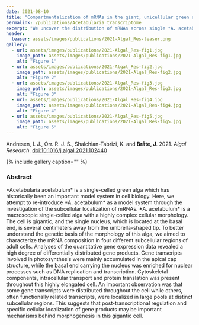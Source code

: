 ```yaml
---
date: 2021-08-10
title: "Compartmentalization of mRNAs in the giant, unicellular green alga *Acetabularia acetabulum*"
permalink: /publications/Acetabularia_transcriptome
excerpt: "We uncover the distribution of mRNAs across single *A. acetabulum* cells using single-cell RNA-seq"
header:
  teaser: assets/images/publications/2021-Algal_Res-teaser.png
gallery:
  - url: assets/images/publications/2021-Algal_Res-fig1.jpg
    image_path: assets/images/publications/2021-Algal_Res-fig1.jpg
    alt: "Figure 1"
  - url: assets/images/publications/2021-Algal_Res-fig2.jpg
    image_path: assets/images/publications/2021-Algal_Res-fig2.jpg
    alt: "Figure 2"
  - url: assets/images/publications/2021-Algal_Res-fig3.jpg
    image_path: assets/images/publications/2021-Algal_Res-fig3.jpg
    alt: "Figure 3"
  - url: assets/images/publications/2021-Algal_Res-fig4.jpg
    image_path: assets/images/publications/2021-Algal_Res-fig4.jpg
    alt: "Figure 4"
  - url: assets/images/publications/2021-Algal_Res-fig5.jpg
    image_path: assets/images/publications/2021-Algal_Res-fig5.jpg
    alt: "Figure 5"
---
```


Andresen, I. J., Orr. R. J. S., Shalchian-Tabrizi, K. and **Bråte, J**. 2021. *Algal Research*. [doi:10.1016/j.algal.2021.102440](https://www.sciencedirect.com/science/article/pii/S2211926421002599)

{% include gallery caption="" %}


<h3>Abstract</h3>
*Acetabularia acetabulum* is a single-celled green alga which has historically been an important model system in cell biology. Here, we attempt to re-introduce *A. acetabulum* as a model system through the investigation of the subcellular localization of mRNAs. *A. acetabulum* is a macroscopic single-celled alga with a highly complex cellular morphology. The cell is gigantic, and the single nucleus, which is located at the basal end, is several centimeters away from the umbrella-shaped tip. To better understand the genetic basis of the morphology of this alga, we aimed to characterize the mRNA composition in four different subcellular regions of adult cells. Analyses of the quantitative gene expression data revealed a high degree of differentially distributed gene products. Gene transcripts involved in photosynthesis were mainly accumulated in the apical cap structure, while the basal end carrying the nucleus was enriched for nuclear processes such as DNA replication and transcription. Cytoskeletal components, intracellular transport and protein translation was present throughout this highly elongated cell. An important observation was that some gene transcripts were distributed throughout the cell while others, often functionally related transcripts, were localized in large pools at distinct subcellular regions. This suggests that post-transcriptional regulation and specific cellular localization of gene products may be important mechanisms behind morphogenesis in this gigantic cell.
